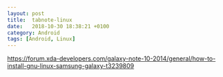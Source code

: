 ```yaml
---
layout: post
title:  tabnote-linux
date:   2018-10-30 18:38:21 +0100
category: Android
tags: [Android, Linux]
---
```


<https://forum.xda-developers.com/galaxy-note-10-2014/general/how-to-install-gnu-linux-samsung-galaxy-t3239809>

